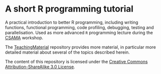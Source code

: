 A short R programming tutorial
===========

A practical introduction to better R programming, including writing functions, functional programming, 
code profiling, debugging, testing and parallelisation. Used as more advanced `R` programming lecture 
during the [CSAMA](http://marray.economia.unimi.it/) workshop.

The [TeachingMaterial](https://github.com/lgatto/TeachingMaterial) repository provides more material, 
in particular more detailed material about several of the topics described herein.

The content of this repository is licensed under the 
[Creative Commons Attribution-ShareAlike 3.0 License](http://creativecommons.org/licenses/by-sa/3.0/). 
